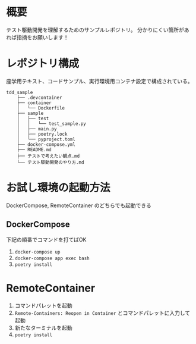 # 概要
テスト駆動開発を理解するためのサンプルレポジトリ。
分かりにくい箇所があれば指摘をお願いします！

# レポジトリ構成
座学用テキスト、コードサンプル、実行環境用コンテナ設定で構成されている。
```
tdd_sample
    ├── .devcontainer
    ├── container
    │   └── Dockerfile
    ├── sample
    │   ├── test
    │   │   └── test_sample.py
    │   ├── main.py
    │   ├── poetry.lock
    │   └── pyproject.toml
    ├── docker-compose.yml
    ├── README.md
    ├── テストで考えたい観点.md
    └── テスト駆動開発のやり方.md
```

# お試し環境の起動方法
DockerCompose, RemoteContainer のどちらでも起動できる

## DockerCompose
下記の順番でコマンドを打てばOK
1. `docker-compose up`
2. `docker-compose app exec bash`
3. `poetry install`

# RemoteContainer
1. コマンドパレットを起動
2. `Remote-Containers: Reopen in Container` とコマンドパレットに入力して起動
3. 新たなターミナルを起動
4. `poetry install`
